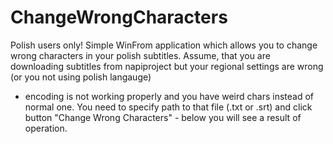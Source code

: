 # ChangeWrongCharacters
Polish users only! 
Simple WinFrom application which allows you to change wrong characters in your polish subtitles. 
Assume, that you are downloading subtitles from napiproject but your regional settings are wrong (or you not using polish langauge)
- encoding is not working properly and you have weird chars instead of normal one. You need to specify path to that 
file (.txt or .srt) and click button "Change Wrong Characters" - below you will see a result of operation.
